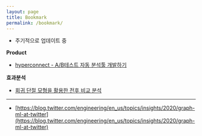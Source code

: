 ```yaml
---
layout: page
title: Bookmark
permalink: /bookmark/
---
```



- 주기적으로 업데이트 중



**Product**
- [hyperconnect - A/B테스트 자동 분석툴 개발하기](https://hyperconnect.github.io/2021/02/26/auto-stats-test.html)


**효과분석**
- [회귀 단절 모형을 활용한 전후 비교 분석](https://hyperconnect.github.io/2021/06/07/regression-discontinuity-in-time.html)


--- 


- [https://blog.twitter.com/engineering/en_us/topics/insights/2020/graph-ml-at-twitter](https://blog.twitter.com/engineering/en_us/topics/insights/2020/graph-ml-at-twitter)